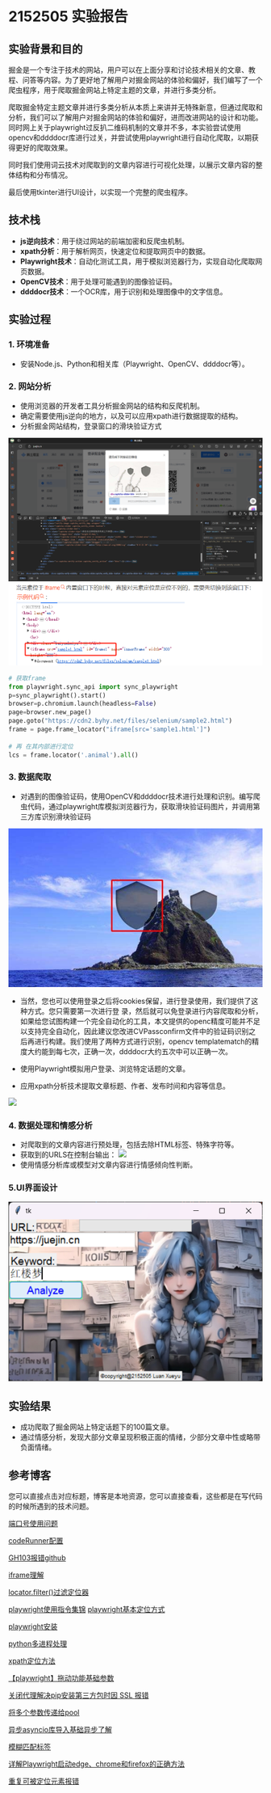# 2152505 实验报告

## 实验背景和目的

掘金是一个专注于技术的网站，用户可以在上面分享和讨论技术相关的文章、教程、问答等内容。为了更好地了解用户对掘金网站的体验和偏好，我们编写了一个爬虫程序，用于爬取掘金网站上特定主题的文章，并进行多类分析。

爬取掘金特定主题文章并进行多类分析从本质上来讲并无特殊新意，但通过爬取和分析，我们可以了解用户对掘金网站的体验和偏好，进而改进网站的设计和功能。同时网上关于playwright过反扒二维码机制的文章并不多，本实验尝试使用opencv和ddddocr库进行过关，并尝试使用playwright进行自动化爬取，以期获得更好的爬取效果。

同时我们使用词云技术对爬取到的文章内容进行可视化处理，以展示文章内容的整体结构和分布情况。

最后使用tkinter进行UI设计，以实现一个完整的爬虫程序。


## 技术栈

- **js逆向技术**：用于绕过网站的前端加密和反爬虫机制。
- **xpath分析**：用于解析网页，快速定位和提取网页中的数据。
- **Playwright技术**：自动化测试工具，用于模拟浏览器行为，实现自动化爬取网页数据。
- **OpenCV技术**：用于处理可能遇到的图像验证码。
- **ddddocr技术**：一个OCR库，用于识别和处理图像中的文字信息。


## 实验过程
### 1. 环境准备

- 安装Node.js、Python和相关库（Playwright、OpenCV、ddddocr等）。
### 2. 网站分析

- 使用浏览器的开发者工具分析掘金网站的结构和反爬机制。
- 确定需要使用js逆向的地方，以及可以应用xpath进行数据提取的结构。
- 分析掘金网站结构，登录窗口的滑块验证方式

![](./resources/LabImage1.png)
![](./resources/iframe1.png)

```python
# 获取frame
from playwright.sync_api import sync_playwright
p=sync_playwright().start()
browser=p.chromium.launch(headless=False)
page=browser.new_page()
page.goto("https://cdn2.byhy.net/files/selenium/sample2.html")
frame = page.frame_locator("iframe[src='sample1.html']")

# 再 在其内部进行定位
lcs = frame.locator('.animal').all()
```

### 3. 数据爬取

- 对遇到的图像验证码，使用OpenCV和ddddocr技术进行处理和识别。编写爬虫代码，通过playwright库模拟浏览器行为，获取滑块验证码图片，并调用第三方库识别滑块验证码

![](./result/1717489415.jpg)


- 当然，您也可以使用登录之后将cookies保留，进行登录使用，我们提供了这种方式。您只需要第一次进行登
录，然后就可以免登录进行内容爬取和分析，如果给您试图构建一个完全自动化的工具，本文提供的openc精度可能并不足以支持完全自动化，因此建议您改进CVPassconfirm文件中的验证码识别之后再进行构建。我们使用了两种方式进行识别，opencv templatematch的精度大约能到每七次，正确一次，ddddocr大约五次中可以正确一次。

- 使用Playwright模拟用户登录、浏览特定话题的文章。
- 应用xpath分析技术提取文章标题、作者、发布时间和内容等信息。

![](./resources/LabImage3.png)

### 4. 数据处理和情感分析

- 对爬取到的文章内容进行预处理，包括去除HTML标签、特殊字符等。
- 获取到的URLS在控制台输出：
![](../douyin-comments-analizer/resources/title.png)
- 使用情感分析库或模型对文章内容进行情感倾向性判断。

### 5.UI界面设计

![](./resources/UI.png)

## 实验结果

- 成功爬取了掘金网站上特定话题下的100篇文章。
- 通过情感分析，发现大部分文章呈现积极正面的情绪，少部分文章中性或略带负面情绪。

## 参考博客  
您可以直接点击对应标题，博客是本地资源，您可以直接查看，这些都是在写代码的时候所遇到的技术问题。

[端口号使用问题](./reference/[端口号问题]使用git时遇到Failed%20to%20connect%20to%20github.com%20port%20443%20after%2021090%20ms_%20Couldn‘t%20connect%20to%20server_git%20couldn't%20connect%20to%20server.html)

[codeRunner配置](./reference/codeRunner%20配置.html)

[GH103报错github](./reference/GH103报错github.html)

[iframe理解](./reference/iframe理解.html)

[locator.filter()过滤定位器](./reference/locator.filter()过滤定位器.html)

[playwright使用指令集锦](./reference/playwright使用指令集锦.html)
[playwright基本定位方式](./reference/playwright基本定位方式.html)

[playwright安装](./reference/playwright安装.html)

[python多进程处理](./reference/python多进程处理.html)

[xpath定位方法](./reference/xpath定位方法.html)

[【playwright】拖动功能基础参数](./reference/【playwright】拖动功能基础参数.html)

[关闭代理解决pip安装第三方包时因 SSL 报错](./reference/关闭代理%20解决%20pip%20安装第三方包时因%20SSL%20报错_pip%20ssl.html)

[将多个参数传递给pool](./reference/将多个参数传递给pool.map().html)

[异步asyncio库导入基础异步了解](./reference/异步asyncio库导入%20基础异步了解.html)

[模糊匹配标签](./reference/模糊匹配标签.html)

[详解Playwright启动edge、chrome和firefox的正确方法](./reference/详解Playwright启动edge、chrome和firefox的正确方法.html)

[重复可被定位元素报错](./reference/重复可被定位元素报错.html)

